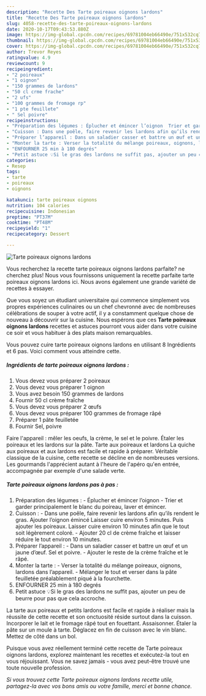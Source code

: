 ```yaml
---
description: "Recette Des Tarte poireaux oignons lardons"
title: "Recette Des Tarte poireaux oignons lardons"
slug: 4058-recette-des-tarte-poireaux-oignons-lardons
date: 2020-10-17T09:43:53.880Z
image: https://img-global.cpcdn.com/recipes/69781004eb66490e/751x532cq70/tarte-poireaux-oignons-lardons-photo-principale-de-la-recette.jpg
thumbnail: https://img-global.cpcdn.com/recipes/69781004eb66490e/751x532cq70/tarte-poireaux-oignons-lardons-photo-principale-de-la-recette.jpg
cover: https://img-global.cpcdn.com/recipes/69781004eb66490e/751x532cq70/tarte-poireaux-oignons-lardons-photo-principale-de-la-recette.jpg
author: Trevor Reyes
ratingvalue: 4.9
reviewcount: 9
recipeingredient:
- "2 poireaux"
- "1 oignon"
- "150 grammes de lardons"
- "50 cl crme frache"
- "2 ufs"
- "100 grammes de fromage rp"
- "1 pte feuillete"
- " Sel poivre"
recipeinstructions:
- "Préparation des légumes : Éplucher et émincer l’oignon  Trier et garder principalement le blanc du poireau, laver et émincer."
- "Cuisson : Dans une poêle, faire revenir les lardons afin qu’ils rendent le gras. Ajouter l’oignon émincé Laisser cuire environ 5 minutes. Puis ajouter les poireaux. Laisser cuire environ 10 minutes afin que le tout soit légèrement coloré.  Ajouter 20 cl de crème fraîche et laisser réduire le tout environ 10 minutes."
- "Préparer l’appareil : Dans un saladier casser et battre un œuf et un jaune d’œuf. Sel et poivre.  Ajouter le reste de la crème fraîche et le râpé."
- "Monter la tarte : Verser la totalité du mélange poireaux, oignons, lardons dans l’appareil.  Mélanger le tout et verser dans la pâte feuilletée préalablement piqué à la fourchette."
- "ENFOURNER 25 min à 180 degrés"
- "Petit astuce 💡Si le gras des lardons ne suffit pas, ajouter un peu de beurre pour pas que cela accroche."
categories:
- Resep
tags:
- tarte
- poireaux
- oignons

katakunci: tarte poireaux oignons 
nutrition: 104 calories
recipecuisine: Indonesian
preptime: "PT37M"
cooktime: "PT48M"
recipeyield: "1"
recipecategory: Dessert

---
```



![Tarte poireaux oignons lardons](https://img-global.cpcdn.com/recipes/69781004eb66490e/751x532cq70/tarte-poireaux-oignons-lardons-photo-principale-de-la-recette.jpg)

Vous recherchez la recette tarte poireaux oignons lardons parfaite? ne cherchez plus! Nous vous fournissons uniquement la recette parfaite tarte poireaux oignons lardons ici. Nous avons également une grande variété de recettes à essayer.

Que vous soyez un étudiant universitaire qui commence simplement vos propres expériences culinaires ou un chef chevronné avec de nombreuses célébrations de souper à votre actif, il y a constamment quelque chose de nouveau à découvrir sur la cuisine. Nous espérons que ces <strong> Tarte poireaux oignons lardons </strong> recettes et astuces pourront vous aider dans votre cuisine ce soir et vous habituer à des plats maison remarquables.

<!--inarticleads1-->

Vous pouvez cuire tarte poireaux oignons lardons en utilisant 8 Ingrédients et 6 pas. Voici comment vous atteindre cette.

##### Ingrédients de tarte poireaux oignons lardons :

1. Vous devez vous préparer 2 poireaux
1. Vous devez vous préparer 1 oignon
1. Vous avez besoin 150 grammes de lardons
1. Fournir 50 cl crème fraîche
1. Vous devez vous préparer 2 œufs
1. Vous devez vous préparer 100 grammes de fromage râpé
1. Préparer 1 pâte feuilletée
1. Fournir  Sel, poivre


Faire l&#39;appareil : mêler les oeufs, la crème, le sel et le poivre. Étaler les poireaux et les lardons sur la pâte. Tarte aux poireaux et lardons La quiche aux poireaux et aux lardons est facile et rapide à préparer. Véritable classique de la cuisine, cette recette se décline en de nombreuses versions. Les gourmands l&#39;apprécient autant à l&#39;heure de l&#39;apéro qu&#39;en entrée, accompagnée par exemple d&#39;une salade verte. 

<!--inarticleads2-->

##### Tarte poireaux oignons lardons pas à pas :

1. Préparation des légumes : - Éplucher et émincer l’oignon  - Trier et garder principalement le blanc du poireau, laver et émincer.
1. Cuisson : - Dans une poêle, faire revenir les lardons afin qu’ils rendent le gras. Ajouter l’oignon émincé Laisser cuire environ 5 minutes. Puis ajouter les poireaux. Laisser cuire environ 10 minutes afin que le tout soit légèrement coloré.  - Ajouter 20 cl de crème fraîche et laisser réduire le tout environ 10 minutes.
1. Préparer l’appareil : - Dans un saladier casser et battre un œuf et un jaune d’œuf. Sel et poivre.  - Ajouter le reste de la crème fraîche et le râpé.
1. Monter la tarte : - Verser la totalité du mélange poireaux, oignons, lardons dans l’appareil.  - Mélanger le tout et verser dans la pâte feuilletée préalablement piqué à la fourchette.
1. ENFOURNER 25 min à 180 degrés
1. Petit astuce 💡Si le gras des lardons ne suffit pas, ajouter un peu de beurre pour pas que cela accroche.


La tarte aux poireaux et petits lardons est facile et rapide à réaliser mais la réussite de cette recette et son onctuosité réside surtout dans la cuisson. Incorporer le lait et le fromage râpé tout en fouettant. Assaisonner. Étaler la pâte sur un moule à tarte. Déglacez en fin de cuisson avec le vin blanc. Mettez de côté dans un bol. 

<!--inarticleads1-->

<p>
Puisque vous avez réellement terminé cette recette de Tarte poireaux oignons lardons, explorez maintenant les recettes et exécutez-la tout en vous réjouissant. Vous ne savez jamais - vous avez peut-être trouvé une toute nouvelle profession.
</p>

<p>
<i>Si vous trouvez cette Tarte poireaux oignons lardons recette utile, partagez-la avec vos bons amis ou votre famille, merci et bonne chance.</i>
</p>
